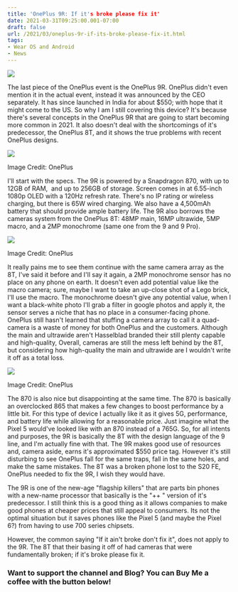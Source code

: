 ```yaml
---
title: 'OnePlus 9R: If it's broke please fix it'
date: 2021-03-31T09:25:00.001-07:00
draft: false
url: /2021/03/oneplus-9r-if-its-broke-please-fix-it.html
tags: 
- Wear OS and Android
- News
---
```


[![](https://1.bp.blogspot.com/-dfx5T9sxK84/YGJGdf8UzCI/AAAAAAAANsE/AazUUR8Ml8UkAs23YjANcfuu1SPujFrFACNcBGAsYHQ/s320/colors_banners_color_1_banner0_pc_ae27cc_crop2.0.webp)](https://1.bp.blogspot.com/-dfx5T9sxK84/YGJGdf8UzCI/AAAAAAAANsE/AazUUR8Ml8UkAs23YjANcfuu1SPujFrFACNcBGAsYHQ/s1820/colors_banners_color_1_banner0_pc_ae27cc_crop2.0.webp)

The last piece of the OnePlus event is the OnePlus 9R. OnePlus didn't even mention it in the actual event, instead it was announced by the CEO separately. It has since launched in India for about $550; with hope that it might come to the US. So why I am I still covering this device? It's because there's several concepts in the OnePlus 9R that are going to start becoming more common in 2021. It also doesn't deal with the shortcomings of it's predecessor, the OnePlus 8T, and it shows the true problems with recent OnePlus designs.

[![](https://lh3.googleusercontent.com/-RRZU1ooD-_g/YGShtLD8f4I/AAAAAAAANug/vd4zl7VW4LsYm7T4ulOsVCy0fYlZ0Uz8QCNcBGAsYHQ/w640-h426/image.png)](https://lh3.googleusercontent.com/-RRZU1ooD-_g/YGShtLD8f4I/AAAAAAAANug/vd4zl7VW4LsYm7T4ulOsVCy0fYlZ0Uz8QCNcBGAsYHQ/image.png)

Image Credit: OnePlus

I'll start with the specs. The 9R is powered by a Snapdragon 870, with up to 12GB of RAM,  and up to 256GB of storage. Screen comes in at 6.55-inch 1080p OLED with a 120Hz refresh rate. There's no IP rating or wireless charging, but there is 65W wired charging. We also have a 4,500mAh battery that should provide ample battery life. The 9R also borrows the cameras system from the OnePlus 8T: 48MP main, 16MP ultrawide, 5MP macro, and a 2MP monochrome (same one from the 9 and 9 Pro).

[![](https://lh3.googleusercontent.com/-QMuNYbNOWZs/YGShmiZEQqI/AAAAAAAANuc/LTCZuk-qMTg5taSKT1dBXBEB7b4OsNc3wCNcBGAsYHQ/w640-h426/image.png)](https://lh3.googleusercontent.com/-QMuNYbNOWZs/YGShmiZEQqI/AAAAAAAANuc/LTCZuk-qMTg5taSKT1dBXBEB7b4OsNc3wCNcBGAsYHQ/image.png)

Image Credit: OnePlus

It really pains me to see them continue with the same camera array as the 8T, I've said it before and I'll say it again, a 2MP monochrome sensor has no place on any phone on earth. It doesn't even add potential value like the macro camera; sure, maybe I want to take an up-close shot of a Lego brick, I'll use the macro. The monochrome doesn't give any potential value, when I want a black-white photo I'll grab a filter in google photos and apply it, the sensor serves a niche that has no place in a consumer-facing phone. OnePlus still hasn't learned that stuffing a camera array to call it a quad-camera is a waste of money for both OnePlus and the customers. Although the main and ultrawide aren't Hasselblad branded their still plenty capable and high-quality, Overall, cameras are still the mess left behind by the 8T, but considering how high-quality the main and ultrawide are I wouldn't write it off as a total loss.

[![](https://lh3.googleusercontent.com/-5gOxjD1wdQg/YGShx_VgbjI/AAAAAAAANuk/rJUrQB10mNgCruajdjXeLR2bJ5OIFFeXQCNcBGAsYHQ/w640-h426/image.png)](https://lh3.googleusercontent.com/-5gOxjD1wdQg/YGShx_VgbjI/AAAAAAAANuk/rJUrQB10mNgCruajdjXeLR2bJ5OIFFeXQCNcBGAsYHQ/image.png)

Image Credit: OnePlus

The 870 is also nice but disappointing at the same time. The 870 is basically an overclocked 865 that makes a few changes to boost performance by a little bit. For this type of device I actually like it as it gives 5G, performance, and battery life while allowing for a reasonable price. Just imagine what the Pixel 5 would've looked like with an 870 instead of a 765G. So, for all intents and purposes, the 9R is basically the 8T with the design language of the 9 line, and I'm actually fine with that. The 9R makes good use of resources and, camera aside, earns it's approximated $550 price tag. However it's still disturbing to see OnePlus fall for the same traps, fall in the same holes, and make the same mistakes. The 8T was a broken phone lost to the S20 FE, OnePlus needed to fix the 9R, I wish they would have.

The 9R is one of the new-age "flagship killers" that are parts bin phones with a new-name processor that basically is the "++ " version of it's predecessor. I still think this is a good thing as it allows companies to make good phones at cheaper prices that still appeal to consumers. Its not the optimal situation but it saves phones like the Pixel 5 (and maybe the Pixel 6?) from having to use 700 series chipsets.

However, the common saying "If it ain't broke don't fix it", does not apply to the 9R. The 8T that their basing it off of had cameras that were fundamentally broken; if it's broke please fix it.

### Want to support the channel and Blog? You can Buy Me a coffee with the button below!

